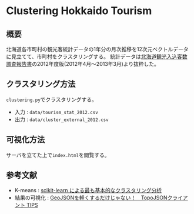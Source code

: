 # Clustering Hokkaido Tourism

## 概要

北海道各市町村の観光客統計データの1年分の月次推移を12次元ベクトルデータに見立てて、市町村をクラスタリングする。
統計データは[北海道観光入込客数調査報告書](http://www.pref.hokkaido.lg.jp/kz/kkd/irikomi.htm)の2012年度版(2012年4月〜2013年3月)より抜粋した。

## クラスタリング方法

`clustering.py`でクラスタリングする。
 * 入力 : `data/tourism_stat_2012.csv`
 * 出力 : `data/cluster_external_2012.csv`

## 可視化方法

サーバを立てた上で`index.html`を閲覧する。

## 参考文献
 * K-means : [scikit-learn による最も基本的なクラスタリング分析](http://qiita.com/ynakayama/items/1223b6844a1a044e2e3b)
 * 結果の可視化 : [GeoJSONを軽くするだけじゃない！　TopoJSONクライアント TIPS](http://shimz.me/blog/d3-js/4131)
